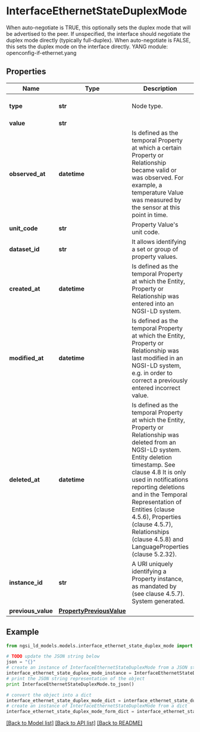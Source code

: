 # InterfaceEthernetStateDuplexMode

When auto-negotiate is TRUE, this optionally sets the duplex mode that will be advertised to the peer. If unspecified, the interface should negotiate the duplex mode directly (typically full-duplex). When auto-negotiate is FALSE, this sets the duplex mode on the interface directly.  YANG module: openconfig-if-ethernet.yang 

## Properties

Name | Type | Description | Notes
------------ | ------------- | ------------- | -------------
**type** | **str** | Node type.  | [optional] [default to 'Property']
**value** | **str** |  | 
**observed_at** | **datetime** | Is defined as the temporal Property at which a certain Property or Relationship became valid or was observed. For example, a temperature Value was measured by the sensor at this point in time.  | [optional] 
**unit_code** | **str** | Property Value&#39;s unit code.  | [optional] 
**dataset_id** | **str** | It allows identifying a set or group of property values.  | [optional] 
**created_at** | **datetime** | Is defined as the temporal Property at which the Entity, Property or Relationship was entered into an NGSI-LD system.  | [optional] [readonly] 
**modified_at** | **datetime** | Is defined as the temporal Property at which the Entity, Property or Relationship was last modified in an NGSI-LD system, e.g. in order to correct a previously entered incorrect value.  | [optional] [readonly] 
**deleted_at** | **datetime** | Is defined as the temporal Property at which the Entity, Property or Relationship was deleted from an NGSI-LD system.  Entity deletion timestamp. See clause 4.8 It is only used in notifications reporting deletions and in the Temporal Representation of Entities (clause 4.5.6), Properties (clause 4.5.7), Relationships (clause 4.5.8) and LanguageProperties (clause 5.2.32).  | [optional] [readonly] 
**instance_id** | **str** | A URI uniquely identifying a Property instance, as mandated by (see clause 4.5.7). System generated.  | [optional] [readonly] 
**previous_value** | [**PropertyPreviousValue**](PropertyPreviousValue.md) |  | [optional] 

## Example

```python
from ngsi_ld_models.models.interface_ethernet_state_duplex_mode import InterfaceEthernetStateDuplexMode

# TODO update the JSON string below
json = "{}"
# create an instance of InterfaceEthernetStateDuplexMode from a JSON string
interface_ethernet_state_duplex_mode_instance = InterfaceEthernetStateDuplexMode.from_json(json)
# print the JSON string representation of the object
print InterfaceEthernetStateDuplexMode.to_json()

# convert the object into a dict
interface_ethernet_state_duplex_mode_dict = interface_ethernet_state_duplex_mode_instance.to_dict()
# create an instance of InterfaceEthernetStateDuplexMode from a dict
interface_ethernet_state_duplex_mode_form_dict = interface_ethernet_state_duplex_mode.from_dict(interface_ethernet_state_duplex_mode_dict)
```
[[Back to Model list]](../README.md#documentation-for-models) [[Back to API list]](../README.md#documentation-for-api-endpoints) [[Back to README]](../README.md)


